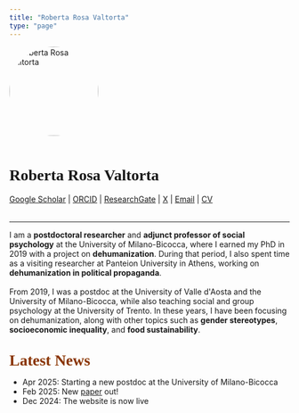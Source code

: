 ```yaml
---
title: "Roberta Rosa Valtorta"
type: "page"
---
```


<div style="text-align: left; margin-bottom: 2rem;">
  <img src="/picture.jpeg" alt="Roberta Rosa Valtorta" style="width:160px; border-radius: 50%; margin-bottom: 1rem;">
  <h1 style="font-family: Petrona;">Roberta Rosa Valtorta</h1>

  <!-- social icons -->
  <p>
    <a href="https://scholar.google.it/citations?user=Cxtkt6cAAAAJ&hl=en" target="_blank">Google Scholar</a> |
    <a href="https://orcid.org/0000-0003-0565-5463" target="_blank">ORCID</a> |
    <a href="https://www.researchgate.net/profile/Roberta-Valtorta" target="_blank">ResearchGate</a> |
    <a href="https://x.com/valtortaroberta" target="_blank">X</a> |
    <a href="mailto:roberta.valtorta@unimib.it">Email</a> |
    <a href="/cv-valtorta.pdf">CV</a>
  </p>
</div>

---

I am a <strong>postdoctoral researcher</strong> and <strong>adjunct professor of social psychology</strong> at the University of Milano-Bicocca, where I earned my PhD in 2019 with a project on <strong>dehumanization</strong>. During that period, I also spent time as a visiting researcher at Panteion University in Athens, working on <strong>dehumanization in political propaganda</strong>.
<br><br> 
From 2019, I was a postdoc at the University of Valle d'Aosta and the University of Milano-Bicocca, while also teaching social and group psychology at the University of Trento. In these years, I have been focusing on dehumanization, along with other topics such as <strong>gender stereotypes</strong>, <strong>socioeconomic inequality</strong>, and <strong>food sustainability</strong>.
<br><br>

<span style="color: #8A3502; font-family: Petrona; font-size: 28px;">**Latest News**</span>
+ Apr 2025: Starting a new postdoc at the University of Milano-Bicocca 
+ Feb 2025: New [paper](publications/identity-and-inequality/) out! 
+ Dec 2024: The website is now live

